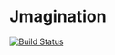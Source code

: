 # Jmagination
[![Build Status](https://jenkins-rideau.rhcloud.com/buildStatus/icon?job=Jmagination)](https://jenkins-rideau.rhcloud.com/job/Jmagination)
